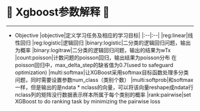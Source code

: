 # :rocket: Xgboost参数解释 :facepunch:
---
- Objective
|objective|定义学习任务及相应的学习目标|
|:--|:--|
|reg:linear|线性回归
|reg:logistic|逻辑回归
|binary:logistic|二分类的逻辑回归问题，输出为概率
|binary:logitraw|二分类的逻辑回归问题，输出的结果为wTx
|count:poisson|计数问题的poisson回归，输出结果为poisson分布 在poisson回归中，max_delta_step的缺省值为0.7(used to safeguard optimization)
|multi:softmax|让XGBoost采用softmax目标函数处理多分类问题，同时需要设置参数num_class（类别个数）
|multi:softprob|和softmax一样，但是输出的是ndata * nclass的向量，可以将该向量reshape成ndata行nclass列的矩阵没行数据表示样本所属于每个类别的概率
|rank:pairwise|set XGBoost to do ranking task by minimizing the pairwise loss
